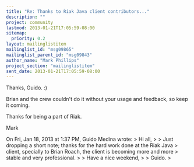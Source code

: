 ```yaml
---
title: "Re: Thanks to Riak Java client contributors..."
description: ""
project: community
lastmod: 2013-01-21T17:05:59-08:00
sitemap:
  priority: 0.2
layout: mailinglistitem
mailinglist_id: "msg09865"
mailinglist_parent_id: "msg09843"
author_name: "Mark Phillips"
project_section: "mailinglistitem"
sent_date: 2013-01-21T17:05:59-08:00
---
```



Thanks, Guido. :)

Brian and the crew couldn't do it without your usage and feedback, so
keep it coming.

Thanks for being a part of Riak.

Mark


On Fri, Jan 18, 2013 at 1:37 PM, Guido Medina  wrote:
&gt; Hi all,
&gt;
&gt; Just dropping a short note; thanks for the hard work done at the Riak Java
&gt; client, specially to Brian Roach, the client is becoming more and more
&gt; stable and very professional.
&gt;
&gt; Have a nice weekend,
&gt;
&gt; Guido.
&gt;
